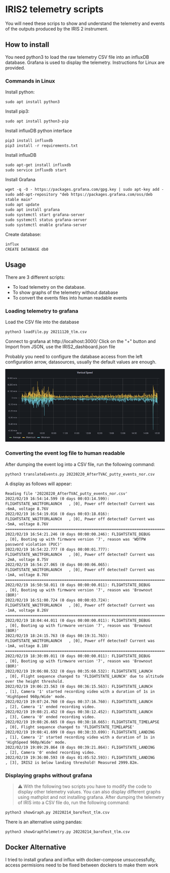 # IRIS2 telemetry scripts
You will need these scrips to show and understand the telemetry and events of the outputs produced by the IRIS 2 instrument.

## How to install
You need python3 to load the raw telemetry CSV file into an influxDB database. Grafana is used to display the telemetry. Instructions for Linux are provided.

### Commands in Linux
Install python:
```console
sudo apt install python3
```
Install pip3:
```console
sudo apt install python3-pip
```
Install influxDB python interface
```console
pip3 install influxdb
pip3 install -r requirements.txt
```
Install influxDB
```console
sudo apt-get install influxdb
sudo service influxdb start
```
Install Grafana
```console
wget -q -O - https://packages.grafana.com/gpg.key | sudo apt-key add -
sudo add-apt-repository "deb https://packages.grafana.com/oss/deb stable main"
sudo apt update
sudo apt install grafana
sudo systemctl start grafana-server
sudo systemctl status grafana-server
sudo systemctl enable grafana-server
```
Create database:
```console
influx
CREATE DATABASE db0
```

## Usage
There are 3 different scripts:
 * To load telemetry on the database.
 * To show graphs of the telemetry without database
 * To convert the events files into human readable events

### Loading telemetry to grafana
Load the CSV file into the database
```console
python3 loadFile.py 20211120_tlm.csv
```
Connect to grafana at http://localhost:3000/ Click on the "+" button and Import from JSON, use the IRIS2_dashboard.json file

Probably you need to configure the database access from the left configuration arrow, datasources, usually the default values are enough.

<div align="center">
<img src="docs/IRIS2_telemetry.png" alt="Vertical Speed of IRIS2 in grafana" />
</div>

### Converting the event log file to human readable
After dumping the event log into a CSV file, run the following command:
```console
python3 translateEvents.py 20220220_AfterTVAC_putty_events_nor.csv
```
A display as follows will appear:
```
Reading file '20220220_AfterTVAC_putty_events_nor.csv'
2022/02/19 16:54:14.599 (0 days 00:03:14.599): FLIGHTSTATE_WAITFORLAUNCH   , [0], Power off detected? Current was -6mA, voltage 8.76V
2022/02/19 16:54:19.016 (0 days 00:03:18.016): FLIGHTSTATE_WAITFORLAUNCH   , [0], Power off detected? Current was -5mA, voltage 8.76V
================================================================================
2022/02/19 16:54:21.246 (0 days 00:00:00.246): FLIGHTSTATE_DEBUG           , [0], Booting up with firmware version '7', reason was 'WDTPW password violation (PUC)'
2022/02/19 16:54:22.777 (0 days 00:00:01.777): FLIGHTSTATE_WAITFORLAUNCH   , [0], Power off detected? Current was -2mA, voltage 8.75V
2022/02/19 16:54:27.065 (0 days 00:00:06.065): FLIGHTSTATE_WAITFORLAUNCH   , [0], Power off detected? Current was -1mA, voltage 8.76V
================================================================================
2022/02/19 16:50:58.011 (0 days 00:00:00.011): FLIGHTSTATE_DEBUG           , [0], Booting up with firmware version '7', reason was 'Brownout (BOR)'
2022/02/19 16:51:00.724 (0 days 00:00:03.724): FLIGHTSTATE_WAITFORLAUNCH   , [0], Power off detected? Current was -1mA, voltage 8.26V
================================================================================
2022/02/19 18:04:44.011 (0 days 00:00:00.011): FLIGHTSTATE_DEBUG           , [0], Booting up with firmware version '7', reason was 'Brownout (BOR)'
2022/02/19 18:24:15.763 (0 days 00:19:31.763): FLIGHTSTATE_WAITFORLAUNCH   , [0], Power off detected? Current was -1mA, voltage 8.18V
================================================================================
2022/02/19 18:30:09.011 (0 days 00:00:00.011): FLIGHTSTATE_DEBUG           , [0], Booting up with firmware version '7', reason was 'Brownout (BOR)'
2022/02/19 19:06:08.532 (0 days 00:35:60.532): FLIGHTSTATE_LAUNCH          , [0], Flight sequence changed to 'FLIGHTSTATE_LAUNCH' due to altitude over the height threshold.
2022/02/19 19:06:23.563 (0 days 00:36:15.563): FLIGHTSTATE_LAUNCH          , [1], Camera '1' started recording video with a duration of 1s in 'HighSpeed 960p/Wide' mode.
2022/02/19 19:07:24.760 (0 days 00:37:16.760): FLIGHTSTATE_LAUNCH          , [2], Camera '1' ended recording video.
2022/02/19 19:08:21.452 (0 days 00:38:12.452): FLIGHTSTATE_LAUNCH          , [3], Camera '0' ended recording video.
2022/02/19 19:08:26.665 (0 days 00:38:18.665): FLIGHTSTATE_TIMELAPSE       , [0], Flight sequence changed to 'FLIGHTSTATE_TIMELAPSE'
2022/02/19 19:08:41.699 (0 days 00:38:33.699): FLIGHTSTATE_LANDING         , [1], Camera '2' started recording video with a duration of 1s in 'HighSpeed 960p/Wide' mode.
2022/02/19 19:09:29.864 (0 days 00:39:21.864): FLIGHTSTATE_LANDING         , [2], Camera '0' ended recording video.
2022/02/19 19:36:00.593 (0 days 01:05:52.593): FLIGHTSTATE_LANDING         , [3], IRIS2 is below landing threshold! Measured 2999.82m.
```

### Displaying graphs without grafana
> :warning: With the following two scripts you have to modify the code to display other telemetry values.
You can also display different graphs using mathplot and not installing grafana. After dumping the telemetry of IRIS into a CSV file do, run the following command:
```console
python3 showGraph.py 20220214_baroTest_tlm.csv
```
There is an alternative using pandas:
```console
python3 showGraphTelemetry.py 20220214_baroTest_tlm.csv
```

## Docker Alternative
I tried to install grafana and influx with docker-compose unsuccessfully, access permisions need to be fixed between dockers to make them work
